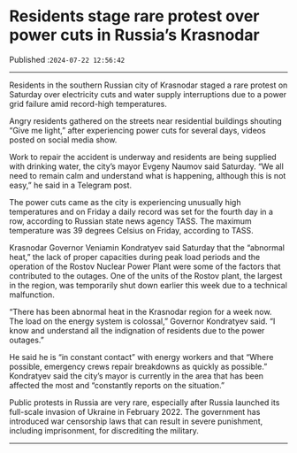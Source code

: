 # Residents stage rare protest over power cuts in Russia’s Krasnodar

Published :`2024-07-22 12:56:42`

---

Residents in the southern Russian city of Krasnodar staged a rare protest on Saturday over electricity cuts and water supply interruptions due to a power grid failure amid record-high temperatures.

Angry residents gathered on the streets near residential buildings shouting “Give me light,” after experiencing power cuts for several days, videos posted on social media show.

Work to repair the accident is underway and residents are being supplied with drinking water, the city’s mayor Evgeny Naumov said Saturday. “We all need to remain calm and understand what is happening, although this is not easy,” he said in a Telegram post.

The power cuts came as the city is experiencing unusually high temperatures and on Friday a daily record was set for the fourth day in a row, according to Russian state news agency TASS. The maximum temperature was 39 degrees Celsius on Friday, according to TASS.

Krasnodar Governor Veniamin Kondratyev said Saturday that the “abnormal heat,” the lack of proper capacities during peak load periods and the operation of the Rostov Nuclear Power Plant were some of the factors that contributed to the outages. One of the units of the Rostov plant, the largest in the region, was temporarily shut down earlier this week due to a technical malfunction.

“There has been abnormal heat in the Krasnodar region for a week now. The load on the energy system is colossal,” Governor Kondratyev said. “I know and understand all the indignation of residents due to the power outages.”

He said he is “in constant contact” with energy workers and that “Where possible, emergency crews repair breakdowns as quickly as possible.” Kondratyev said the city’s mayor is currently in the area that has been affected the most and “constantly reports on the situation.”

Public protests in Russia are very rare, especially after Russia launched its full-scale invasion of Ukraine in February 2022. The government has introduced war censorship laws that can result in severe punishment, including imprisonment, for discrediting the military.

---

